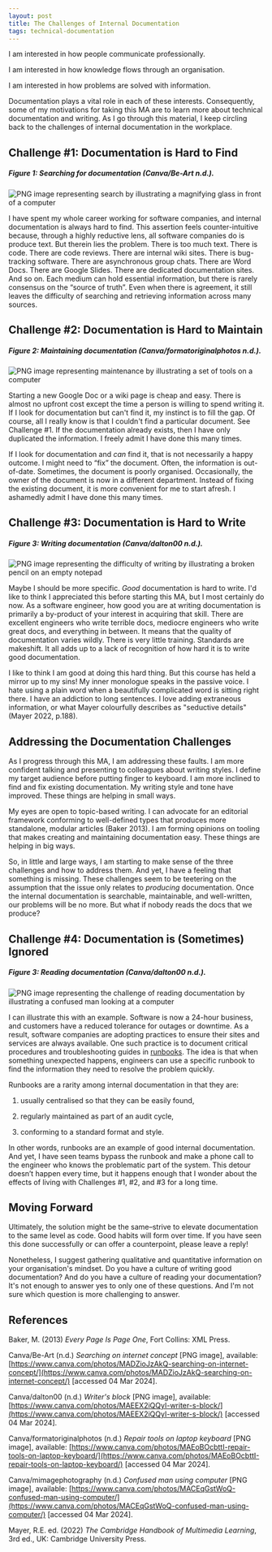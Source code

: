 ```yaml
---
layout: post
title: The Challenges of Internal Documentation
tags: technical-documentation
---
```


I am interested in how people communicate professionally.

I am interested in how knowledge flows through an organisation.

I am interested in how problems are solved with information.

Documentation plays a vital role in each of these interests. Consequently, some of my motivations for taking this MA are to learn more about technical documentation and writing. As I go through this material, I keep circling back to the challenges of internal documentation in the workplace. 

## Challenge #1: Documentation is Hard to Find

##### Figure 1: Searching for documentation (Canva/Be-Art n.d.).

![PNG image representing search by illustrating a magnifying glass in front of a computer](https://github.com/Sterling-Cooper/Sterling-Cooper.github.io/blob/main/_assets/challenges-search?raw=true)

I have spent my whole career working for software companies, and internal documentation is always hard to find. This assertion feels counter-intuitive because, through a highly reductive lens, all software companies do is produce text. But therein lies the problem. There is too much text. There is code. There are code reviews. There are internal wiki sites. There is bug-tracking software. There are asynchronous group chats. There are Word Docs. There are Google Slides. There are dedicated documentation sites. And so on. Each medium can hold essential information, but there is rarely consensus on the “source of truth”. Even when there is agreement, it still leaves the difficulty of searching and retrieving information across many sources.

## Challenge #2: Documentation is Hard to Maintain

##### Figure 2: Maintaining documentation (Canva/formatoriginalphotos n.d.).

![PNG image representing maintenance by illustrating a set of tools on a computer](https://github.com/Sterling-Cooper/Sterling-Cooper.github.io/blob/main/_assets/challenges-maintenance?raw=true)

Starting a new Google Doc or a wiki page is cheap and easy. There is almost no upfront cost except the time a person is willing to spend writing it. If I look for documentation but can't find it, my instinct is to fill the gap. Of course, all I really know is that I couldn't find a particular document. See Challenge #1. If the documentation already exists, then I have only duplicated the information. I freely admit I have done this many times.

If I look for documentation and _can_ find it, that is not necessarily a happy outcome. I might need to “fix” the document. Often, the information is out-of-date. Sometimes, the document is poorly organised. Occasionally, the owner of the document is now in a different department. Instead of fixing the existing document, it is more convenient for me to start afresh. I ashamedly admit I have done this many times.

## Challenge #3: Documentation is Hard to Write

##### Figure 3: Writing documentation (Canva/dalton00 n.d.).

![PNG image representing the difficulty of writing by illustrating a broken pencil on an empty notepad](https://github.com/Sterling-Cooper/Sterling-Cooper.github.io/blob/main/_assets/challenges-writing?raw=true)

Maybe I should be more specific. _Good_ documentation is hard to write. I'd like to think I appreciated this before starting this MA, but I most certainly do now. As a software engineer, how good you are at writing documentation is primarily a by-product of your interest in acquiring that skill. There are excellent engineers who write terrible docs, mediocre engineers who write great docs, and everything in between. It means that the quality of documentation varies wildly. There is very little training. Standards are makeshift. It all adds up to a lack of recognition of how hard it is to write good documentation.

I like to think I am good at doing this hard thing. But this course has held a mirror up to my sins! My inner monologue speaks in the passive voice. I hate using a plain word when a beautifully complicated word is sitting right there. I have an addiction to long sentences. I love adding extraneous information, or what Mayer colourfully describes as "seductive details" (Mayer 2022, p.188).

## Addressing the Documentation Challenges

As I progress through this MA, I am addressing these faults. I am more confident talking and presenting to colleagues about writing styles. I define my target audience before putting finger to keyboard. I am more inclined to find and fix existing documentation. My writing style and tone have improved. These things are helping in small ways.

My eyes are open to topic-based writing. I can advocate for an editorial framework conforming to well-defined types that produces more standalone, modular articles (Baker 2013). I am forming opinions on tooling that makes creating and maintaining documentation easy. These things are helping in big ways.

So, in little and large ways, I am starting to make sense of the three challenges and how to address them. And yet, I have a feeling that something is missing. These challenges seem to be teetering on the assumption that the issue only relates to _producing_ documentation. Once the internal documentation is searchable, maintainable, and well-written, our problems will be no more. But what if nobody reads the docs that we produce?

## Challenge #4: Documentation is (Sometimes) Ignored

##### Figure 3: Reading documentation (Canva/dalton00 n.d.).

![PNG image representing the challenge of reading documentation by illustrating a confused man looking at a computer](https://github.com/Sterling-Cooper/Sterling-Cooper.github.io/blob/main/_assets/challenges-reading?raw=true)

I can illustrate this with an example. Software is now a 24-hour business, and customers have a reduced tolerance for outages or downtime. As a result, software companies are adopting practices to ensure their sites and services are always available. One such practice is to document critical procedures and troubleshooting guides in [runbooks](https://docs.gitlab.com/ee/user/project/clusters/runbooks/). The idea is that when something unexpected happens, engineers can use a specific runbook to find the information they need to resolve the problem quickly.

Runbooks are a rarity among internal documentation in that they are:

1. usually centralised so that they can be easily found,

2. regularly maintained as part of an audit cycle,

3. conforming to a standard format and style.

In other words, runbooks are an example of good internal documentation. And yet, I have seen teams bypass the runbook and make a phone call to the engineer who knows the problematic part of the system. This detour doesn’t happen every time, but it happens enough that I wonder about the effects of living with Challenges #1, #2, and #3 for a long time.

## Moving Forward

Ultimately, the solution might be the same–strive to elevate documentation to the same level as code. Good habits will form over time. If you have seen this done successfully or can offer a counterpoint, please leave a reply!

Nonetheless, I suggest gathering qualitative and quantitative information on your organisation's mindset. Do you have a culture of writing good documentation? And do you have a culture of reading your documentation? It's not enough to answer yes to only one of these questions. And I'm not sure which question is more challenging to answer.

## References

Baker, M. (2013) _Every Page Is Page One_, Fort Collins: XML Press.

Canva/Be-Art (n.d.) _Searching on internet concept_ [PNG image], available: [https://www.canva.com/photos/MADZioJzAkQ-searching-on-internet-concept/](https://www.canva.com/photos/MADZioJzAkQ-searching-on-internet-concept/) [accessed 04 Mar 2024].

Canva/dalton00 (n.d.) _Writer's block_ [PNG image], available: [https://www.canva.com/photos/MAEEX2iQQyI-writer-s-block/](https://www.canva.com/photos/MAEEX2iQQyI-writer-s-block/) [accessed 04 Mar 2024].

Canva/formatoriginalphotos (n.d.) _Repair tools on laptop keyboard_ [PNG image], available: [https://www.canva.com/photos/MAEoBOcbttI-repair-tools-on-laptop-keyboard/](https://www.canva.com/photos/MAEoBOcbttI-repair-tools-on-laptop-keyboard/) [accessed 04 Mar 2024].

Canva/mimagephotography (n.d.) _Confused man using computer_ [PNG image], available: [https://www.canva.com/photos/MACEqGstWoQ-confused-man-using-computer/](https://www.canva.com/photos/MACEqGstWoQ-confused-man-using-computer/) [accessed 04 Mar 2024].

Mayer, R.E. ed. (2022) _The Cambridge Handbook of Multimedia Learning_, 3rd ed., UK: Cambridge University Press.
